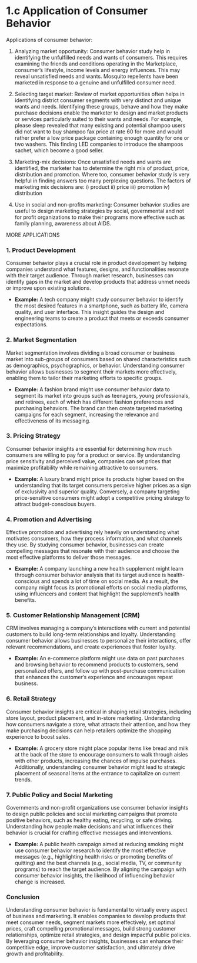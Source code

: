 # 1.c Application of Consumer Behavior

Applications of consumer behavior:

1) Analyzing market opportunity: Consumer behavior study help in identifying the unfulfilled
needs and wants of consumers. This requires examining the friends and conditions operating in the
Marketplace, consumer’s lifestyle, income levels and energy influences. This may reveal
unsatisfied needs and wants. Mosquito repellents have been marketed in response to a genuine and
unfulfilled consumer need.

2) Selecting target market: Review of market opportunities often helps in identifying district
consumer segments with very distinct and unique wants and needs. Identifying these groups,
behave and how they make purchase decisions enable the marketer to design and market products
or services particularly suited to their wants and needs. For example, please sleep revealed that
many existing and potential shampoo users did not want to buy shampoo fax price at rate 60 for
more and would rather prefer a low price package containing enough quantity for one or two
washers. This finding LED companies to introduce the shampoos sachet, which become a good
seller.

3) Marketing-mix decisions: Once unsatisfied needs and wants are identified, the marketer has to
determine the right mix of product, price, distribution and promotion. Where too, consumer
behavior study is very helpful in finding answers too many perplexing questions. The factors of
marketing mix decisions are:
i) product ii) price iii) promotion iv) distribution

4) Use in social and non-profits marketing: Consumer behavior studies are useful to design
marketing strategies by social, governmental and not for profit organizations to make their
programs more effective such as family planning, awareness about AIDS.

MORE APPLICATIONS 

### **1. Product Development**
Consumer behavior plays a crucial role in product development by helping companies understand what features, designs, and functionalities resonate with their target audience. Through market research, businesses can identify gaps in the market and develop products that address unmet needs or improve upon existing solutions.

- **Example:** A tech company might study consumer behavior to identify the most desired features in a smartphone, such as battery life, camera quality, and user interface. This insight guides the design and engineering teams to create a product that meets or exceeds consumer expectations.

### **2. Market Segmentation**
Market segmentation involves dividing a broad consumer or business market into sub-groups of consumers based on shared characteristics such as demographics, psychographics, or behavior. Understanding consumer behavior allows businesses to segment their markets more effectively, enabling them to tailor their marketing efforts to specific groups.

- **Example:** A fashion brand might use consumer behavior data to segment its market into groups such as teenagers, young professionals, and retirees, each of which has different fashion preferences and purchasing behaviors. The brand can then create targeted marketing campaigns for each segment, increasing the relevance and effectiveness of its messaging.

### **3. Pricing Strategy**
Consumer behavior insights are essential for determining how much consumers are willing to pay for a product or service. By understanding price sensitivity and perceived value, companies can set prices that maximize profitability while remaining attractive to consumers.

- **Example:** A luxury brand might price its products higher based on the understanding that its target consumers perceive higher prices as a sign of exclusivity and superior quality. Conversely, a company targeting price-sensitive consumers might adopt a competitive pricing strategy to attract budget-conscious buyers.

### **4. Promotion and Advertising**
Effective promotion and advertising rely heavily on understanding what motivates consumers, how they process information, and what channels they use. By studying consumer behavior, businesses can create compelling messages that resonate with their audience and choose the most effective platforms to deliver those messages.

- **Example:** A company launching a new health supplement might learn through consumer behavior analysis that its target audience is health-conscious and spends a lot of time on social media. As a result, the company might focus its promotional efforts on social media platforms, using influencers and content that highlight the supplement’s health benefits.

### **5. Customer Relationship Management (CRM)**
CRM involves managing a company’s interactions with current and potential customers to build long-term relationships and loyalty. Understanding consumer behavior allows businesses to personalize their interactions, offer relevant recommendations, and create experiences that foster loyalty.

- **Example:** An e-commerce platform might use data on past purchases and browsing behavior to recommend products to customers, send personalized offers, and follow up with post-purchase communication that enhances the customer’s experience and encourages repeat business.

### **6. Retail Strategy**
Consumer behavior insights are critical in shaping retail strategies, including store layout, product placement, and in-store marketing. Understanding how consumers navigate a store, what attracts their attention, and how they make purchasing decisions can help retailers optimize the shopping experience to boost sales.

- **Example:** A grocery store might place popular items like bread and milk at the back of the store to encourage consumers to walk through aisles with other products, increasing the chances of impulse purchases. Additionally, understanding consumer behavior might lead to strategic placement of seasonal items at the entrance to capitalize on current trends.

### **7. Public Policy and Social Marketing**
Governments and non-profit organizations use consumer behavior insights to design public policies and social marketing campaigns that promote positive behaviors, such as healthy eating, recycling, or safe driving. Understanding how people make decisions and what influences their behavior is crucial for crafting effective messages and interventions.

- **Example:** A public health campaign aimed at reducing smoking might use consumer behavior research to identify the most effective messages (e.g., highlighting health risks or promoting benefits of quitting) and the best channels (e.g., social media, TV, or community programs) to reach the target audience. By aligning the campaign with consumer behavior insights, the likelihood of influencing behavior change is increased.

### **Conclusion**
Understanding consumer behavior is fundamental to virtually every aspect of business and marketing. It enables companies to develop products that meet consumer needs, segment markets more effectively, set optimal prices, craft compelling promotional messages, build strong customer relationships, optimize retail strategies, and design impactful public policies. By leveraging consumer behavior insights, businesses can enhance their competitive edge, improve customer satisfaction, and ultimately drive growth and profitability.
